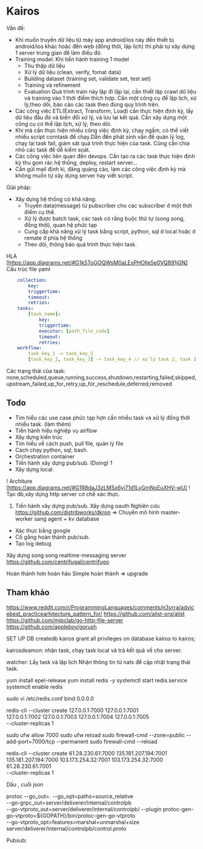 # Kairos
Vấn đề: 
- Khi muốn truyền dữ liệu từ máy app android/ios này đến thiết bị android/ios khác hoặc đến web (đồng thời, lập lịch) thì phải tự xây dựng 1 server trung gian để làm điều đó.
- Training model: Khi tiến hành training 1 model 
    + Thu thập dữ liệu
    + Xử lý dữ liệu (clean, verify, fomat data)
    + Building dataset (training set, validate set, test set)
    + Training và refinement
    + Evaluation
Quá trình train này lặp đi lặp lại, cần thiết lập crawl dữ liệu và training vào 1 thời điểm thích hợp. Cần một công cụ để lập lịch, xử lý,theo dõi, báo cáo các task theo đúng quy trình trên.
- Các công việc ETL(Extract, Transform, Load) cần thực hiện định kỳ, lấy dữ liệu đâu đó và biến đổi xử lý, và lưu lại kết quả. Cần xây dựng một công cụ có thể lập lịch, xử lý, theo dõi.
- Khi mà cần thực hiện nhiều công việc định kỳ, chạy ngầm, có thể viết nhiều script corntask để chạy.Dẫn đến phát sinh vấn đề quản lý log, chạy lại task fail, giám sát quá trình thực hiện của task. Cũng cần chia nhỏ các task để dễ kiểm soát.
- Các công việc liên quan đến devops. Cần tạo ra các task thực hiện định kỳ thu gom rác hệ thống, deploy, restart server...
- Cần gửi mail định kì, đăng quảng cáo, làm các công việc định kỳ mà không muốn tự xây dựng server hay viết script.

Giải pháp:
- Xây dựng hệ thống có khả năng:
  + Truyền data(message) từ pubscriber cho các subscriber ở một thời điểm cụ thể.
  + Xử lý được batch task, các task có rằng buộc thứ tự (song song, đồng thời), quan hệ phức tạp
  + Cung cấp khả năng xử lý task bằng script, python, sql ở local hoặc ở remate ở phía hệ thống
  + Theo dõi, thông báo quá trình thực hiện task.

HLA [https://app.diagrams.net/#G1k5ToGOQWsM0aLEsPHOlle5e0VQ891jGN]
Cấu trúc file yaml

```yaml
    collection:
        key:
        triggertime:
        timeout:
        retries:
    tasks:
        [task_name]:
            key:
            triggertime:
            executor: [path_file_code]
            timeout:
            retries:
    workflow:
        task_key_1 -> task_key_2
        [task_key_2, task_key_3] -> task_key_4 // xử lý task 2, task 3 song song, hoàn thành mới thực hiện task 4.

```

Các trạng thái của task:
none,scheduled,queue,running,success,shutdown,restarting,failed,skipped,upstream_failed,up_for_retry,up_for_reschedule,deferred,removed

## Todo
* Tìm hiểu các use case phức tạp hợn cần nhiều task và xử lý đồng thời nhiều task. (làm thêm)
* Tiến hành hiểu nghiệp vụ airflow
* Xây dựng kiến trúc 
* Tìm hiểu về cách push, pull file, quản lý file
* Cách chạy python, sql, bash.
* Orchestration container
* Tiến hành xây dựng pub/sub. (Doing) 1
* Xây dựng local.

! Architure [https://app.diagrams.net/#G1R8daJ3zLMSx6yj71d1LvGmNoEuXHV-wU]
! Tạo db,xây dựng http server cơ chế xác thực.

1. Tiến hành xây dựng pub/sub.
Xây dựng oauth
Nghiên cứu
https://github.com/distribworks/dkron
=> Chuyển mô hình master-worker sang agent + kv database

- Xác thực bằng google
- Cố gắng hoàn thành pub/sub.
- Tạo log debug

Xây dựng song song realtime-messaging server
https://github.com/centrifugal/centrifugo

Hoàn thành hơn hoàn hảo
Simple hoàn thành => upgrade

## Tham khảo
https://www.reddit.com/r/ProgrammingLanguages/comments/n3yrra/advicebest_practicearhitecture_pattern_for/
https://github.com/alist-org/alist
https://github.com/mjpclab/go-http-file-server
https://github.com/appleboy/gorush


SET UP DB
createdb kairos
grant all privileges on database kairos to kairos;

kairosdeamon:
nhận task, chạy task local và trả kết quả về cho server.

watcher:
Lấy task và lập lịch
Nhận thông tin từ nats để cập nhật trạng thái task.

yum install epel-release
yum install redis -y
systemctl start redis.service
systemctl enable redis

sudo vi /etc/redis.conf
bind 0.0.0.0

redis-cli --cluster create 127.0.0.1:7000 127.0.0.1:7001 \
127.0.0.1:7002 127.0.0.1:7003 127.0.0.1:7004 127.0.0.1:7005 \
--cluster-replicas 1

  sudo ufw allow 7000
  sudo ufw reload
  sudo firewall-cmd --zone=public --add-port=7000/tcp --permanent
  sudo firewall-cmd --reload

redis-cli --cluster create 61.28.230.61:7000  135.181.207.194:7001 \
135.181.207.194:7000  103.173.254.32:7001 103.173.254.32:7000  61.28.230.61:7001 \
--cluster-replicas 1

Dấu , cuối json

protoc  --go_out=.  --go_opt=paths=source_relative \
			--go-grpc_out=server/deliverer/internal/controlpb \
			--go-vtproto_out=server/deliverer/internal/controlpb/ --plugin protoc-gen-go-vtproto=${GOPATH}/bin/protoc-gen-go-vtproto \
			--go-vtproto_opt=features=marshal+unmarshal+size \
			server/deliverer/internal/controlpb/control.proto

Pubsub:
  